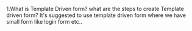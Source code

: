 1.What is Template Driven form? what are the steps to create Template driven form?
It's suggested to use template driven form where we have small form like login form etc..
